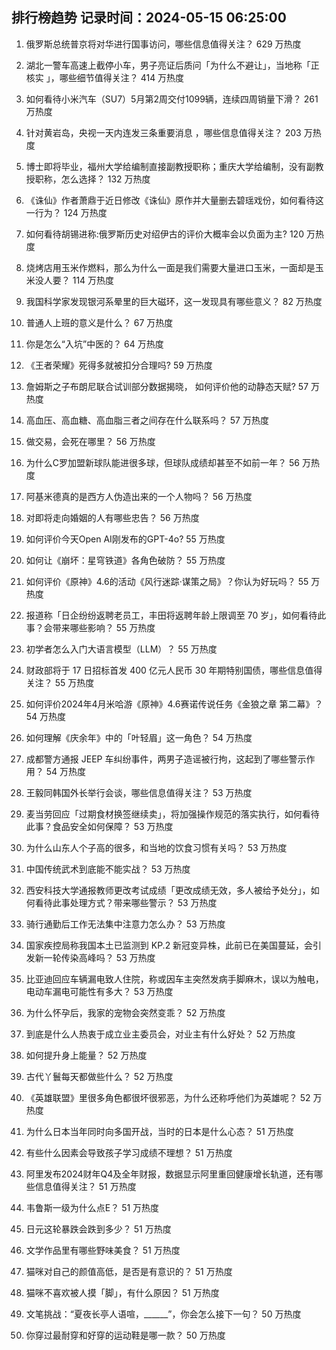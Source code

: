 
## 排行榜趋势 记录时间：2024-05-15 06:25:00
  
  1. 俄罗斯总统普京将对华进行国事访问，哪些信息值得关注？ 629 万热度
    
  2. 湖北一警车高速上截停小车，男子亮证后质问「为什么不避让」，当地称「正核实 」，哪些细节值得关注？ 414 万热度
    
  3. 如何看待小米汽车（SU7）5月第2周交付1099辆，连续四周销量下滑？ 261 万热度
    
  4. 针对黄岩岛，央视一天内连发三条重要消息 ，哪些信息值得关注？ 203 万热度
    
  5. 博士即将毕业，福州大学给编制直接副教授职称；重庆大学给编制，没有副教授职称，怎么选择？ 132 万热度
    
  6. 《诛仙》作者萧鼎于近日修改《诛仙》原作并大量删去碧瑶戏份，如何看待这一行为？ 124 万热度
    
  7. 如何看待胡锡进称:俄罗斯历史对绍伊古的评价大概率会以负面为主? 120 万热度
    
  8. 烧烤店用玉米作燃料，那么为什么一面是我们需要大量进口玉米，一面却是玉米没人要？ 114 万热度
    
  9. 我国科学家发现银河系晕里的巨大磁环，这一发现具有哪些意义？ 82 万热度
    
  10. 普通人上班的意义是什么？ 67 万热度
    
  11. 你是怎么“入坑”中医的？ 64 万热度
    
  12. 《王者荣耀》死得多就被扣分合理吗? 59 万热度
    
  13. 詹姆斯之子布朗尼联合试训部分数据揭晓， 如何评价他的动静态天赋? 57 万热度
    
  14. 高血压、高血糖、高血脂三者之间存在什么联系吗？ 57 万热度
    
  15. 做交易，会死在哪里？ 56 万热度
    
  16. 为什么C罗加盟新球队能进很多球，但球队成绩却甚至不如前一年？ 56 万热度
    
  17. 阿基米德真的是西方人伪造出来的一个人物吗？ 56 万热度
    
  18. 对即将走向婚姻的人有哪些忠告？ 56 万热度
    
  19. 如何评价今天Open AI刚发布的GPT-4o? 55 万热度
    
  20. 如何让《崩坏：星穹铁道》各角色破防？ 55 万热度
    
  21. 如何评价《原神》4.6的活动《风行迷踪·谋策之局》？你认为好玩吗？ 55 万热度
    
  22. 报道称「日企纷纷返聘老员工，丰田将返聘年龄上限调至 70 岁」，如何看待此事？会带来哪些影响？ 55 万热度
    
  23. 初学者怎么入门大语言模型（LLM）？ 55 万热度
    
  24. 财政部将于 17 日招标首发 400 亿元人民币 30 年期特别国债，哪些信息值得关注？ 55 万热度
    
  25. 如何评价2024年4月米哈游《原神》4.6赛诺传说任务《金狼之章 第二幕》？ 54 万热度
    
  26. 如何理解《庆余年》中的「叶轻眉」这一角色？ 54 万热度
    
  27. 成都警方通报 JEEP 车纠纷事件，两男子造谣被行拘，这起到了哪些警示作用？ 54 万热度
    
  28. 王毅同韩国外长举行会谈，哪些信息值得关注？ 53 万热度
    
  29. 麦当劳回应「过期食材换签继续卖」，将加强操作规范的落实执行，如何看待此事？食品安全如何保障？ 53 万热度
    
  30. 为什么山东人个子高的很多，和当地的饮食习惯有关吗？ 53 万热度
    
  31. 中国传统武术到底能不能实战？ 53 万热度
    
  32. 西安科技大学通报教师更改考试成绩「更改成绩无效，多人被给予处分」，如何看待此事处理方式？带来哪些警示？ 53 万热度
    
  33. 骑行通勤后工作无法集中注意力怎么办？ 53 万热度
    
  34. 国家疾控局称我国本土已监测到 KP.2 新冠变异株，此前已在美国蔓延，会引发新一轮传染高峰吗？ 53 万热度
    
  35. 比亚迪回应车辆漏电致人住院，称或因车主突然发病手脚麻木，误以为触电，电动车漏电可能性有多大？ 53 万热度
    
  36. 为什么怀孕后，我家的宠物会突然变乖？ 52 万热度
    
  37. 到底是什么人热衷于成立业主委员会，对业主有什么好处？ 52 万热度
    
  38. 如何提升身上能量？ 52 万热度
    
  39. 古代丫鬟每天都做些什么？ 52 万热度
    
  40. 《英雄联盟》里很多角色都很坏很邪恶，为什么还称呼他们为英雄呢？ 52 万热度
    
  41. 为什么日本当年同时向多国开战，当时的日本是什么心态？ 51 万热度
    
  42. 有些什么因素会导致孩子学习成绩不理想？ 51 万热度
    
  43. 阿里发布2024财年Q4及全年财报，数据显示阿里重回健康增长轨道，还有哪些信息值得关注？ 51 万热度
    
  44. 韦鲁斯一级为什么点E？ 51 万热度
    
  45. 日元这轮暴跌会跌到多少？ 51 万热度
    
  46. 文学作品里有哪些野味美食？ 51 万热度
    
  47. 猫咪对自己的颜值高低，是否是有意识的？ 51 万热度
    
  48. 猫咪不喜欢被人摸「脚」，有什么原因？ 51 万热度
    
  49. 文笔挑战：“夏夜长亭人语喧，______”，你会怎么接下一句？ 50 万热度
    
  50. 你穿过最耐穿和好穿的运动鞋是哪一款？ 50 万热度
    